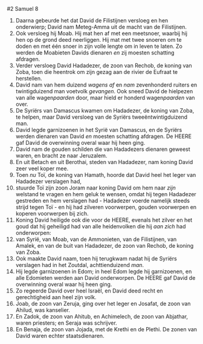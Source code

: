 #2 Samuel 8
1. Daarna gebeurde het dat David de Filistijnen versloeg en hen onderwierp; David nam Meteg-Amma uit de macht van de Filistijnen.
2. Ook versloeg hij Moab. Hij mat hen af met een meetsnoer, waarbij hij hen op de grond deed neerliggen. Hij mat met twee snoeren om te doden en met één snoer in zijn volle lengte om in leven te laten. Zo werden de Moabieten Davids dienaren *en* zij moesten schatting afdragen.
3. Verder versloeg David Hadadezer, de zoon van Rechob, de koning van Zoba, toen die heentrok om zijn gezag aan de rivier de Eufraat te herstellen.
4. David nam van hem duizend *wagens af* en *nam* zevenhonderd ruiters en twintigduizend man voetvolk *gevangen*. Ook sneed David de hielpezen van alle wagen*paarden* door, maar hield er honderd wagen*paarden* van over.
5. De Syriërs van Damascus kwamen om Hadadezer, de koning van Zoba, te helpen, maar David versloeg van de Syriërs tweeëntwintigduizend man.
6. David legde garnizoenen in het Syrië van Damascus, en de Syriërs werden dienaren van David *en* moesten schatting afdragen. De HEERE gaf David de overwinning overal waar hij heen ging.
7. David nam de gouden schilden die van Hadadezers dienaren geweest waren, en bracht ze naar Jeruzalem.
8. En uit Betach en uit Berothai, steden van Hadadezer, nam koning David zeer veel koper mee.
9. Toen *nu* Toï, de koning van Hamath, hoorde dat David heel het leger van Hadadezer verslagen had,
10. stuurde Toï zijn zoon Joram naar koning David om hem naar *zijn* welstand te vragen en hem geluk te wensen, omdat hij tegen Hadadezer gestreden en hem verslagen had - Hadadezer voerde namelijk steeds strijd tegen Toï - en hij had zilveren voorwerpen, gouden voorwerpen en koperen voorwerpen bij zich.
11. Koning David heiligde ook die voor de HEERE, evenals het zilver en het goud dat hij geheiligd had van alle heidenvolken die hij *aan zich* had onderworpen:
12. van Syrië, van Moab, van de Ammonieten, van de Filistijnen, van Amalek, en van de buit van Hadadezer, de zoon van Rechob, de koning van Zoba.
13. Ook maakte David naam, toen hij terugkwam nadat hij de Syriërs verslagen had in het Zoutdal, achttienduizend *man*.
14. Hij legde garnizoenen in Edom; in heel Edom legde hij garnizoenen, en alle Edomieten werden aan David onderworpen. De HEERE gaf David de overwinning overal waar hij heen ging.
15. Zo regeerde David over heel Israël, en David deed recht en gerechtigheid aan heel zijn volk.
16. Joab, de zoon van Zeruja, ging over het leger en Josafat, de zoon van Ahilud, was kanselier.
17. En Zadok, de zoon van Ahitub, en Achimelech, de zoon van Abjathar, waren priesters; en Seraja was schrijver.
18. En Benaja, de zoon van Jojada, met de Krethi en de Plethi. De zonen van David waren echter staatsdienaren.
